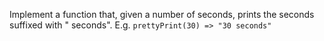Implement a function that, given a number of seconds, prints the seconds suffixed with " seconds". E.g. ```prettyPrint(30) => "30 seconds"```